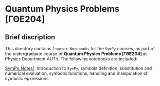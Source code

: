 # **Quantum Physics Problems [ΓΘΕ204]**

## **Brief discription**

This directory contains `Jupyter Notebooks` for the `SymPy` courses, as part of the undergraduate course of **Quantum Physics Problems [ΓΘΕ204]** at Physics Department AUTh. The following notebooks are included:

[SymPy_Notes1](https://github.com/istergak/Quantum-Physics-Problems/blob/main/SymPy_Notes1.ipynb): Introduction to `SymPy`, symbols definition, substitution and numerical evaluation, symbolic functions, handling and manipulation of symbolic epxressions

